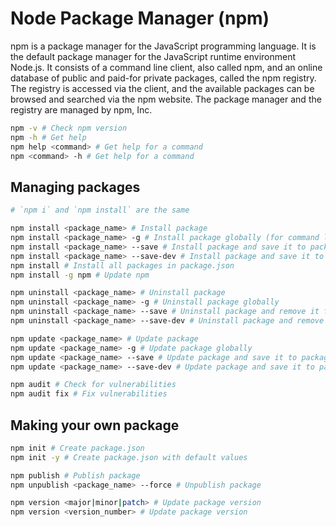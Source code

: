 # Node Package Manager (npm)
npm is a package manager for the JavaScript programming language. It is the default package manager for the JavaScript runtime environment Node.js. It consists of a command line client, also called npm, and an online database of public and paid-for private packages, called the npm registry. The registry is accessed via the client, and the available packages can be browsed and searched via the npm website. The package manager and the registry are managed by npm, Inc.

```bash
npm -v # Check npm version
npm -h # Get help
npm help <command> # Get help for a command
npm <command> -h # Get help for a command
```

## Managing packages
```bash
# `npm i` and `npm install` are the same

npm install <package_name> # Install package
npm install <package_name> -g # Install package globally (for command line tool)
npm install <package_name> --save # Install package and save it to package.json
npm install <package_name> --save-dev # Install package and save it to package.json as a dev dependency
npm install # Install all packages in package.json
npm install -g npm # Update npm

npm uninstall <package_name> # Uninstall package
npm uninstall <package_name> -g # Uninstall package globally
npm uninstall <package_name> --save # Uninstall package and remove it from package.json
npm uninstall <package_name> --save-dev # Uninstall package and remove it from package.json as a dev dependency

npm update <package_name> # Update package
npm update <package_name> -g # Update package globally
npm update <package_name> --save # Update package and save it to package.json
npm update <package_name> --save-dev # Update package and save it to package.json as a dev dependency

npm audit # Check for vulnerabilities
npm audit fix # Fix vulnerabilities
```

## Making your own package
```bash
npm init # Create package.json
npm init -y # Create package.json with default values

npm publish # Publish package
npm unpublish <package_name> --force # Unpublish package

npm version <major|minor|patch> # Update package version
npm version <version_number> # Update package version
```